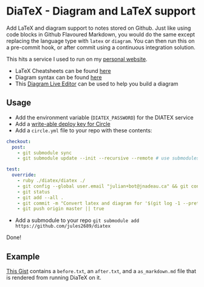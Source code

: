 # DiaTeX - Diagram and LaTeX support 

Add LaTeX and diagram support to notes stored on Github.
Just like using code blocks in Github Flavoured Markdown, you would do the same except replacing the language type
with `latex` or `diagram`. You can then run this on a pre-commit hook, or after commit using a continuous integration
solution.

This hits a service I used to run on my [personal website](https://github.com/jules2689/website/blob/893a25e8ecf30706eaa81490978dba2c16555785/app/controllers/diatex_controller.rb).

- LaTeX Cheatsheets can be found [here](https://wch.github.io/latexsheet/)
- Diagram syntax can be found [here](https://knsv.github.io/mermaid/)
- This [Diagram Live Editor](https://knsv.github.io/mermaid/live_editor/) can be used to help you build a diagram

Usage
---

- Add the environment variable (`DIATEX_PASSWORD`) for the DIATEX service
- Add a [write-able deploy key for Circle](https://circleci.com/docs/1.0/adding-read-write-deployment-key/)
- Add a `circle.yml` file to your repo with these contents:
```yaml
checkout:
  post:
    - git submodule sync
    - git submodule update --init --recursive --remote # use submodules

test:
  override:
    - ruby ./diatex/diatex ./
    - git config --global user.email "julian+bot@jnadeau.ca" && git config --global user.name "Julian Bot"
    - git status
    - git add --all .
    - git commit -m "Convert latex and diagram for '$(git log -1 --pretty=%B)' [ci skip]" || true
    - git push origin master || true
```
- Add a submodule to your repo `git submodule add https://github.com/jules2689/diatex`

Done!

Example
---
[This Gist](https://gist.github.com/jules2689/a6c812caac02c5c2956a70ef7e2a29c8) contains a `before.txt`, an `after.txt`, and a `as_markdown.md` file that is rendered from running DiaTeX on it.
